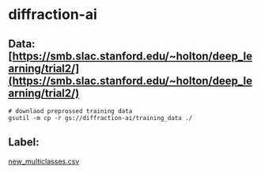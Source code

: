 # diffraction-ai
## Data: [https://smb.slac.stanford.edu/~holton/deep_learning/trial2/](https://smb.slac.stanford.edu/~holton/deep_learning/trial2/)

```
# downlaod preprossed training data
gsutil -m cp -r gs://diffraction-ai/training_data ./
```
## Label:
[new_multiclasses.csv](./new_multiclasses.csv)
